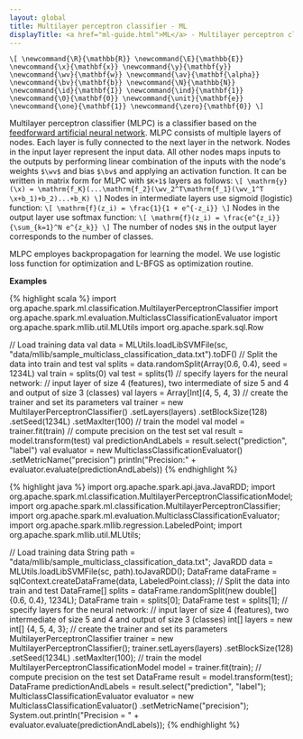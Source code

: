 ```yaml
---
layout: global
title: Multilayer perceptron classifier - ML
displayTitle: <a href="ml-guide.html">ML</a> - Multilayer perceptron classifier
---
```



`\[
\newcommand{\R}{\mathbb{R}}
\newcommand{\E}{\mathbb{E}}
\newcommand{\x}{\mathbf{x}}
\newcommand{\y}{\mathbf{y}}
\newcommand{\wv}{\mathbf{w}}
\newcommand{\av}{\mathbf{\alpha}}
\newcommand{\bv}{\mathbf{b}}
\newcommand{\N}{\mathbb{N}}
\newcommand{\id}{\mathbf{I}}
\newcommand{\ind}{\mathbf{1}}
\newcommand{\0}{\mathbf{0}}
\newcommand{\unit}{\mathbf{e}}
\newcommand{\one}{\mathbf{1}}
\newcommand{\zero}{\mathbf{0}}
\]`


Multilayer perceptron classifier (MLPC) is a classifier based on the [feedforward artificial neural network](https://en.wikipedia.org/wiki/Feedforward_neural_network). 
MLPC consists of multiple layers of nodes. 
Each layer is fully connected to the next layer in the network. Nodes in the input layer represent the input data. All other nodes maps inputs to the outputs 
by performing linear combination of the inputs with the node's weights `$\wv$` and bias `$\bv$` and applying an activation function. 
It can be written in matrix form for MLPC with `$K+1$` layers as follows:
`\[
\mathrm{y}(\x) = \mathrm{f_K}(...\mathrm{f_2}(\wv_2^T\mathrm{f_1}(\wv_1^T \x+b_1)+b_2)...+b_K)
\]`
Nodes in intermediate layers use sigmoid (logistic) function:
`\[
\mathrm{f}(z_i) = \frac{1}{1 + e^{-z_i}}
\]`
Nodes in the output layer use softmax function:
`\[
\mathrm{f}(z_i) = \frac{e^{z_i}}{\sum_{k=1}^N e^{z_k}}
\]`
The number of nodes `$N$` in the output layer corresponds to the number of classes. 

MLPC employes backpropagation for learning the model. We use logistic loss function for optimization and L-BFGS as optimization routine.

**Examples**

<div class="codetabs">

<div data-lang="scala" markdown="1">

{% highlight scala %}
import org.apache.spark.ml.classification.MultilayerPerceptronClassifier
import org.apache.spark.ml.evaluation.MulticlassClassificationEvaluator
import org.apache.spark.mllib.util.MLUtils
import org.apache.spark.sql.Row

// Load training data
val data = MLUtils.loadLibSVMFile(sc, "data/mllib/sample_multiclass_classification_data.txt").toDF()
// Split the data into train and test
val splits = data.randomSplit(Array(0.6, 0.4), seed = 1234L)
val train = splits(0)
val test = splits(1)
// specify layers for the neural network: 
// input layer of size 4 (features), two intermediate of size 5 and 4 and output of size 3 (classes)
val layers = Array[Int](4, 5, 4, 3)
// create the trainer and set its parameters
val trainer = new MultilayerPerceptronClassifier()
	.setLayers(layers)
	.setBlockSize(128)
	.setSeed(1234L)
	.setMaxIter(100)
// train the model
val model = trainer.fit(train)
// compute precision on the test set
val result = model.transform(test)
val predictionAndLabels = result.select("prediction", "label")
val evaluator = new MulticlassClassificationEvaluator()
	.setMetricName("precision")
println("Precision:" + evaluator.evaluate(predictionAndLabels))
{% endhighlight %}

</div>

<div data-lang="java" markdown="1">

{% highlight java %}
import org.apache.spark.api.java.JavaRDD;
import org.apache.spark.ml.classification.MultilayerPerceptronClassificationModel;
import org.apache.spark.ml.classification.MultilayerPerceptronClassifier;
import org.apache.spark.ml.evaluation.MulticlassClassificationEvaluator;
import org.apache.spark.mllib.regression.LabeledPoint;
import org.apache.spark.mllib.util.MLUtils;

// Load training data
String path = "data/mllib/sample_multiclass_classification_data.txt";
JavaRDD<LabeledPoint> data = MLUtils.loadLibSVMFile(sc, path).toJavaRDD();
DataFrame dataFrame = sqlContext.createDataFrame(data, LabeledPoint.class);
// Split the data into train and test
DataFrame[] splits = dataFrame.randomSplit(new double[]{0.6, 0.4}, 1234L);
DataFrame train = splits[0];
DataFrame test = splits[1];
// specify layers for the neural network:
// input layer of size 4 (features), two intermediate of size 5 and 4 and output of size 3 (classes)
int[] layers = new int[] {4, 5, 4, 3};
// create the trainer and set its parameters
MultilayerPerceptronClassifier trainer = new MultilayerPerceptronClassifier();
trainer.setLayers(layers)
        .setBlockSize(128)
        .setSeed(1234L)
        .setMaxIter(100);
// train the model
MultilayerPerceptronClassificationModel model = trainer.fit(train);
// compute precision on the test set
DataFrame result = model.transform(test);
DataFrame predictionAndLabels = result.select("prediction", "label");
MulticlassClassificationEvaluator evaluator = new MulticlassClassificationEvaluator()
        .setMetricName("precision");
System.out.println("Precision = " + evaluator.evaluate(predictionAndLabels));
{% endhighlight %}
</div>

</div>
